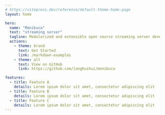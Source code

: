 ```yaml
---
# https://vitepress.dev/reference/default-theme-home-page
layout: home

hero:
  name: "Monibuca"
  text: "streaming server"
  tagline: Modularized and extensible open source streaming server development framework developed in Golang.
  actions:
    - theme: brand
      text: Get Started
      link: /markdown-examples
    - theme: alt
      text: View on GitHub
      link: https://github.com/langhuihui/monibuca

features:
  - title: Feature A
    details: Lorem ipsum dolor sit amet, consectetur adipiscing elit
  - title: Feature B
    details: Lorem ipsum dolor sit amet, consectetur adipiscing elit
  - title: Feature C
    details: Lorem ipsum dolor sit amet, consectetur adipiscing elit
---
```


<script setup lang="ts">
import './.vitepress/theme/main.css'
</script>
